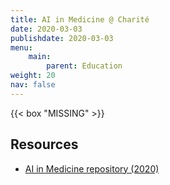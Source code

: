 ```yaml
---
title: AI in Medicine @ Charité
date: 2020-03-03
publishdate: 2020-03-03
menu:
    main:
        parent: Education
weight: 20
nav: false
---
```


{{< box "MISSING" >}}

<!--more-->

## Resources

* <a class="icon fa-lock" target="_blank" href="https://github.com/volkamerlab/ai_in_medicine" title="Access restricted to enroled students"> AI in Medicine repository (2020)</a>